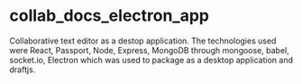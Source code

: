 # collab_docs_electron_app
Collaborative text editor as a destop application. The technologies used were React, Passport, Node, Express, MongoDB through mongoose, babel, socket.io, Electron which was used to package as a desktop application and draftjs.
